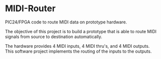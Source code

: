 # MIDI-Router
PIC24/FPGA code to route MIDI data on prototype hardware.

The objective of this project is to build a prototype that is able to route MIDI
signals from source to destination automatically.

The hardware provides 4 MIDI inputs, 4 MIDI thru's, and 4 MIDI outputs.
This software project implements the routing of the inputs to the outputs.
